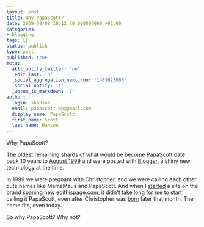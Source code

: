 ```yaml
---
layout: post
title: Why PapaScott?
date: 2009-08-08 18:12:20.000000000 +02:00
categories:
- blogging
tags: []
status: publish
type: post
published: true
meta:
  aktt_notify_twitter: 'no'
  _edit_last: '3'
  _social_aggregation_next_run: '1401623005'
  _social_notify: '1'
  _wpcom_is_markdown: '1'
author:
  login: shanson
  email: papascott-wp@gmail.com
  display_name: PapaScott
  first_name: Scott
  last_name: Hanson
---
```

<p>Why PapaScott?</p>
<p>The oldest remaining shards of what would be become PapaScott date back 10 years to <a href="/blogger99.html">August 1999</a> and were posted with <a href="http://www.blogger.com/">Blogger</a>, a shiny new technology at the time.</p>
<p>In 1999 we were pregnant with Christopher, and we were calling each other cute names like MamaMaus and PapaScott. And when I <a href="https://www.papascott.de/archives/1999/12/05/it-worked/">started</a> a site on the brand spaning new <a href="http://www.scripting.com/davenet/1999/12/08/editthispagecom.html">edithispage.com</a>, it didn't take long for me to start calling it PapaScott, even after Christopher was <a href="https://www.papascott.de/archives/1999/12/27/christopher-ryan-hanson/">born</a> later that month. The name fits, even today.</p>
<p>So why PapaScott? Why not?</p>
